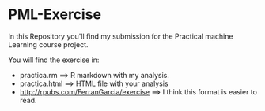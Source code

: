 # PML-Exercise
In this Repository you'll find my submission for the Practical machine Learning course project.

You will find the exercise in:
- practica.rm                                        ==> R markdown with my analysis.
- practica.html                                      ==> HTML file with your analysis
- http://rpubs.com/FerranGarcia/exercise             ==> I think this format is easier to read.
